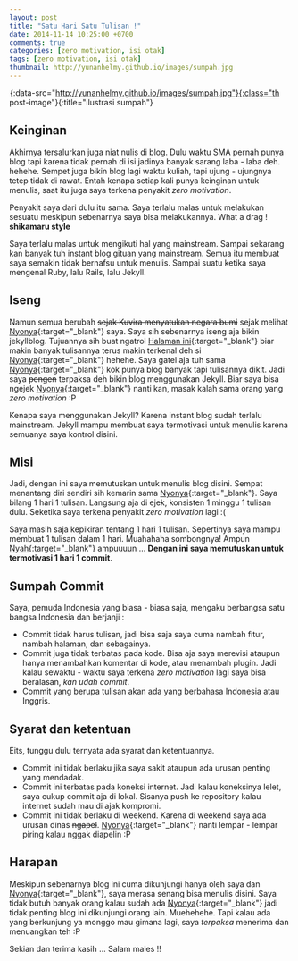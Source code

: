 ```yaml
---
layout: post
title: "Satu Hari Satu Tulisan !"
date: 2014-11-14 10:25:00 +0700
comments: true
categories: [zero motivation, isi otak]
tags: [zero motivation, isi otak]
thumbnail: http://yunanhelmy.github.io/images/sumpah.jpg
---
```

![Sumpah](data:image/gif;base64,R0lGODlhAQABAIAAAAAAAP///yH5BAEAAAAALAAAAAABAAEAAAIBRAA){:data-src="http://yunanhelmy.github.io/images/sumpah.jpg"}{:class="th post-image"}{:title="ilustrasi sumpah"}

## Keinginan

Akhirnya tersalurkan juga niat nulis di blog. Dulu waktu SMA pernah punya blog tapi karena tidak pernah di isi jadinya banyak sarang laba - laba deh. hehehe. Sempet juga bikin blog lagi waktu kuliah, tapi ujung - ujungnya tetep tidak di rawat. Entah kenapa setiap kali punya keinginan untuk menulis, saat itu juga saya terkena penyakit *zero motivation*.

Penyakit saya dari dulu itu sama. Saya terlalu malas untuk melakukan sesuatu meskipun sebenarnya saya bisa melakukannya. What a drag ! **shikamaru style** 

Saya terlalu malas untuk mengikuti hal yang mainstream. Sampai sekarang kan banyak tuh instant blog gituan yang mainstream. Semua itu membuat saya semakin tidak bernafsu untuk menulis. Sampai suatu ketika saya mengenal Ruby, lalu Rails, lalu Jekyll.

## Iseng

Namun semua berubah <del>sejak Kuvira menyatukan negara bumi</del> sejak melihat [Nyonya][nyonya]{:target="_blank"} saya. Saya sih sebenarnya iseng aja bikin jekyllblog. Tujuannya sih buat ngatrol [Halaman ini][nyonya]{:target="_blank"} biar makin banyak tulisannya terus makin terkenal deh si [Nyonya][nyonya]{:target="_blank"} hehehe. Saya gatel aja tuh sama [Nyonya][nyonya]{:target="_blank"} kok punya blog banyak tapi tulisannya dikit. Jadi saya <del>pengen</del> terpaksa deh bikin blog menggunakan Jekyll. Biar saya bisa ngejek [Nyonya][nyonya]{:target="_blank"} nanti kan, masak kalah sama orang yang *zero motivation* :P

Kenapa saya menggunakan Jekyll? Karena instant blog sudah terlalu mainstream. Jekyll mampu membuat saya termotivasi untuk menulis karena semuanya saya kontrol disini.

## Misi

Jadi, dengan ini saya memutuskan untuk menulis blog disini. Sempat menantang diri sendiri sih kemarin sama [Nyonya][nyonya]{:target="_blank"}. Saya bilang 1 hari 1 tulisan. Langsung aja di ejek, konsisten 1 minggu 1 tulisan dulu. Seketika saya terkena penyakit *zero motivation* lagi :(

Saya masih saja kepikiran tentang 1 hari 1 tulisan. Sepertinya saya mampu membuat 1 tulisan dalam 1 hari. Muahahaha sombongnya! Ampun [Nyah][nyonya]{:target="_blank"} ampuuuun ... **Dengan ini saya memutuskan untuk termotivasi 1 hari 1 commit**.

## Sumpah Commit
Saya, pemuda Indonesia yang biasa - biasa saja, mengaku berbangsa satu bangsa Indonesia dan berjanji :

* Commit tidak harus tulisan, jadi bisa saja saya cuma nambah fitur, nambah halaman, dan sebagainya.
* Commit juga tidak terbatas pada kode. Bisa aja saya merevisi ataupun hanya menambahkan komentar di kode, atau menambah plugin. Jadi kalau sewaktu - waktu saya terkena *zero motivation* lagi saya bisa beralasan, *kan udah commit*.
* Commit yang berupa tulisan akan ada yang berbahasa Indonesia atau Inggris.

## Syarat dan ketentuan
Eits, tunggu dulu ternyata ada syarat dan ketentuannya.

* Commit ini tidak berlaku jika saya sakit ataupun ada urusan penting yang mendadak.
* Commit ini terbatas pada koneksi internet. Jadi kalau koneksinya lelet, saya cukup commit aja di lokal. Sisanya push ke repository kalau internet sudah mau di ajak kompromi.
* Commit ini tidak berlaku di weekend. Karena di weekend saya ada urusan dinas <del>ngapel</del>. [Nyonya][nyonya]{:target="_blank"} nanti lempar - lempar piring kalau nggak diapelin :P

## Harapan
Meskipun sebenarnya blog ini cuma dikunjungi hanya oleh saya dan [Nyonya][nyonya]{:target="_blank"}, saya merasa senang bisa menulis disini. Saya tidak butuh banyak orang kalau sudah ada [Nyonya][nyonya]{:target="_blank"} jadi tidak penting blog ini dikunjungi orang lain. Muehehehe. Tapi kalau ada yang berkunjung ya monggo mau gimana lagi, saya *terpaksa* menerima dan menuangkan teh :P

Sekian dan terima kasih ...
Salam males !!

[nyonya]: http://nyonyahm.wordpress.com


